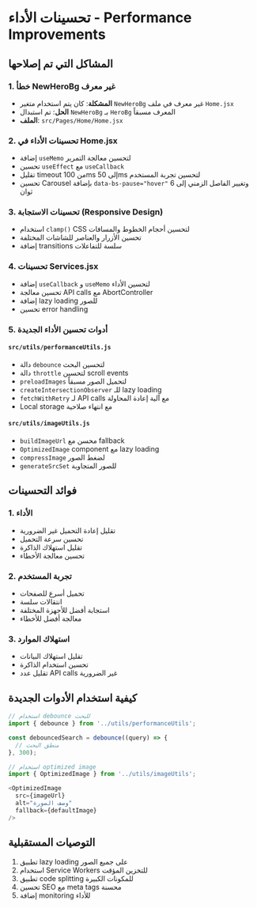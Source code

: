 # تحسينات الأداء - Performance Improvements

## المشاكل التي تم إصلاحها

### 1. خطأ NewHeroBg غير معرف
- **المشكلة**: كان يتم استخدام متغير `NewHeroBg` غير معرف في ملف `Home.jsx`
- **الحل**: تم استبدال `NewHeroBg` بـ `HeroBg` المعرف مسبقاً
- **الملف**: `src/Pages/Home/Home.jsx`

### 2. تحسينات الأداء في Home.jsx
- إضافة `useMemo` لتحسين معالجة التمرير
- تحسين `useEffect` مع `useCallback`
- تقليل timeout من 100ms إلى 50ms لتحسين تجربة المستخدم
- تحسين Carousel بإضافة `data-bs-pause="hover"` وتغيير الفاصل الزمني إلى 6 ثوان

### 3. تحسينات الاستجابة (Responsive Design)
- استخدام `clamp()` CSS لتحسين أحجام الخطوط والمسافات
- تحسين الأزرار والعناصر للشاشات المختلفة
- إضافة transitions سلسة للتفاعلات

### 4. تحسينات Services.jsx
- إضافة `useCallback` و `useMemo` لتحسين الأداء
- تحسين معالجة API calls مع AbortController
- إضافة lazy loading للصور
- تحسين error handling

### 5. أدوات تحسين الأداء الجديدة

#### `src/utils/performanceUtils.js`
- دالة `debounce` لتحسين البحث
- دالة `throttle` لتحسين scroll events
- `preloadImages` لتحميل الصور مسبقاً
- `createIntersectionObserver` للـ lazy loading
- `fetchWithRetry` لـ API calls مع آلية إعادة المحاولة
- Local storage مع انتهاء صلاحية

#### `src/utils/imageUtils.js`
- `buildImageUrl` محسن مع fallback
- `OptimizedImage` component مع lazy loading
- `compressImage` لضغط الصور
- `generateSrcSet` للصور المتجاوبة

## فوائد التحسينات

### 1. الأداء
- تقليل إعادة التحميل غير الضرورية
- تحسين سرعة التحميل
- تقليل استهلاك الذاكرة
- تحسين معالجة الأخطاء

### 2. تجربة المستخدم
- تحميل أسرع للصفحات
- انتقالات سلسة
- استجابة أفضل للأجهزة المختلفة
- معالجة أفضل للأخطاء

### 3. استهلاك الموارد
- تقليل استهلاك البيانات
- تحسين استخدام الذاكرة
- تقليل عدد API calls غير الضرورية

## كيفية استخدام الأدوات الجديدة

```javascript
// استخدام debounce للبحث
import { debounce } from '../utils/performanceUtils';

const debouncedSearch = debounce((query) => {
  // منطق البحث
}, 300);

// استخدام optimized image
import { OptimizedImage } from '../utils/imageUtils';

<OptimizedImage 
  src={imageUrl} 
  alt="وصف الصورة"
  fallback={defaultImage}
/>
```

## التوصيات المستقبلية

1. تطبيق lazy loading على جميع الصور
2. استخدام Service Workers للتخزين المؤقت
3. تطبيق code splitting للمكونات الكبيرة
4. تحسين SEO مع meta tags محسنة
5. إضافة monitoring للأداء



